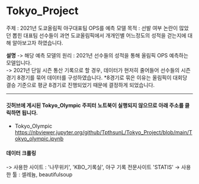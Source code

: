 # Tokyo_Project

주제 : 2021년 도쿄올림픽 야구대표팀 OPS를 예측 모델 
목적 : 선발 여부 논란이 많았던 뽑힌 대표팀 선수들이 과연 도쿄올림픽에서 개개인별 어느정도의 성적을 걷는지에 대해 알아보고자 하였습니다.

**설명**
-> 해당 예측 모델의 원리 : 2021년 선수들의 성적을 통해 올림픽 OPS 예측하는 모델입니다.  
-> 2021년 단일 시즌 통산 기록으로 할 경우, 데이터가 현저히 줄어들어 선수들의 시즌 경기 8경기를 묶어 데이터를 구성하였습니다. 
  *8경기로 묶은 이유는 올림픽이 대회당 결승 기준으로 평균 8경기로 진행되었기 때문에 결정하게 되었습니다. 

---

#### 깃허브에 게시된 Tokyo_Olympic 주피터 노트북이 실행되지 않으므로 아래 주소를 클릭하면 됩니다. 
- Tokyo_Olympic 
https://nbviewer.jupyter.org/github/TpthsunL/Tokyo_Project/blob/main/Tokyo_olympic.ipynb

#### 데이터 크롤링
-> 사용한 사이트 : '나무위키', 'KBO_기록실', 야구 기록 전문사이트 'STATIS'
-> 사용한 툴 : 셀레늄, beautifulsoup


